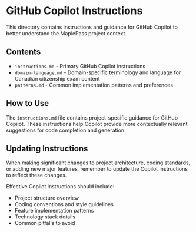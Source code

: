 # GitHub Copilot Instructions

This directory contains instructions and guidance for GitHub Copilot to better understand the MaplePass project context.

## Contents

- `instructions.md` - Primary GitHub Copilot instructions
- `domain-language.md` - Domain-specific terminology and language for Canadian citizenship exam content
- `patterns.md` - Common implementation patterns and preferences

## How to Use

The `instructions.md` file contains project-specific guidance for GitHub Copilot. These instructions help Copilot provide more contextually relevant suggestions for code completion and generation.

## Updating Instructions

When making significant changes to project architecture, coding standards, or adding new major features, remember to update the Copilot instructions to reflect these changes.

Effective Copilot instructions should include:
- Project structure overview
- Coding conventions and style guidelines
- Feature implementation patterns
- Technology stack details
- Common pitfalls to avoid